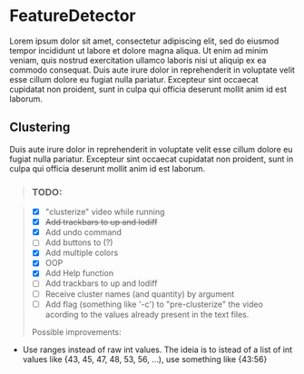 # FeatureDetector
Lorem ipsum dolor sit amet, consectetur adipiscing elit, sed do eiusmod tempor incididunt ut labore et dolore magna aliqua. Ut enim ad minim veniam, quis nostrud exercitation ullamco laboris nisi ut aliquip ex ea commodo consequat. Duis aute irure dolor in reprehenderit in voluptate velit esse cillum dolore eu fugiat nulla pariatur. Excepteur sint occaecat cupidatat non proident, sunt in culpa qui officia deserunt mollit anim id est laborum.
## Clustering
Duis aute irure dolor in reprehenderit in voluptate velit esse cillum dolore eu fugiat nulla pariatur. Excepteur sint occaecat cupidatat non proident, sunt in culpa qui officia deserunt mollit anim id est laborum.
> ### TODO:

> - [x] "clusterize" video while running 
> - [x] ~~Add trackbars to up and lodiff~~
> - [x] Add undo command 
> - [ ] Add buttons to (?) 
> - [x] Add multiple colors
> - [x] OOP
> - [x] Add Help function
> - [ ] Add trackbars to up and lodiff
> - [ ] Receive cluster names (and quantity) by argument
> - [ ] Add flag (something like '-c') to "pre-clusterize" the video acording to the values already present in the text files.
> 
> Possible improvements:
  * Use ranges instead of raw int values. <CR> The ideia is to istead of a list of int values like {43, 45, 47, 48, 53, 56, ...), use something like {43:56}
